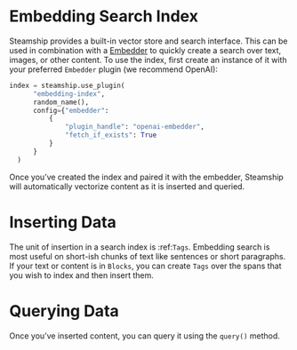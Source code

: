 <a id="embedding-search-index"></a>

# Embedding Search Index

Steamship provides a built-in vector store and search interface. This can be used in
combination with a [Embedder](/embedding-search/../plugins/using/embedders#embedders) to quickly create a search over text, images,
or other content. To use the index, first create an instance of it with your preferred `Embedder`
plugin (we recommend OpenAI):

```python
index = steamship.use_plugin(
      "embedding-index",
      random_name(),
      config={"embedder":
          {
              "plugin_handle": "openai-embedder",
              "fetch_if_exists": True
          }
      }
  )
```

Once you’ve created the index and paired it with the embedder, Steamship will automatically vectorize
content as it is inserted and queried.

# Inserting Data

The unit of insertion in a search index is :ref:`Tags`.  Embedding search is most useful on short-ish chunks
of text like sentences or short paragraphs. If your text or content is in `Blocks`, you can create `Tags`
over the spans that you wish to index and then insert them.

# Querying Data

Once you’ve inserted content, you can query it using the `query()` method.
